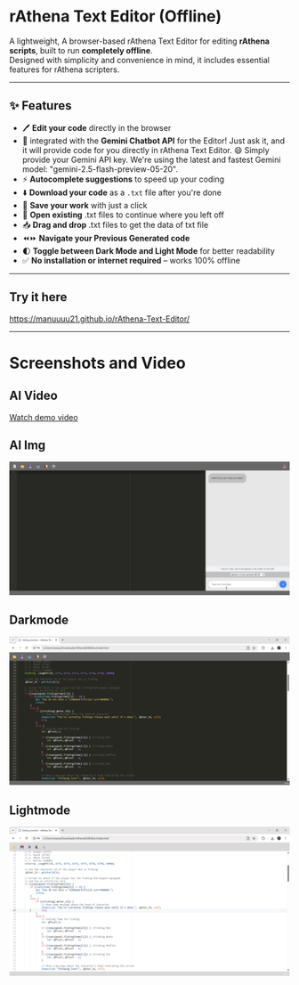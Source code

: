 # rAthena Text Editor (Offline)

A lightweight, A browser-based rAthena Text Editor for editing **rAthena scripts**, built to run **completely offline**.  
Designed with simplicity and convenience in mind, it includes essential features for rAthena scripters.

---

## ✨ Features

- 🖊️ **Edit your code** directly in the browser
- 🤖 integrated with the **Gemini Chatbot API** for the Editor! Just ask it, and it will provide code for you directly in rAthena Text Editor. 😄 Simply provide your Gemini API key. We're using the latest and fastest Gemini model: "gemini-2.5-flash-preview-05-20".
- ⚡ **Autocomplete suggestions** to speed up your coding
- ⬇️ **Download your code** as a `.txt` file after you're done
- 💾 **Save your work** with just a click
- 📂 **Open existing** .txt files to continue where you left off
- 📥 **Drag and drop** .txt files to get the data of txt file
- ⏪⏩ **Navigate your Previous Generated code**
- 🌓 **Toggle between Dark Mode and Light Mode** for better readability
- ✅ **No installation or internet required** – works 100% offline

---
## Try it here
https://manuuuu21.github.io/rAthena-Text-Editor/

---
# Screenshots and Video
## AI Video
[Watch demo video](https://github.com/Manuuuu21/rAthena-Text-Editor/blob/main/library/sample_vid.mp4)
## AI Img
![Img](https://github.com/Manuuuu21/rAthena-Text-Editor/blob/main/library/ai_sample1.gif)
## Darkmode
![Img](https://github.com/Manuuuu21/rAthena-Text-Editor/blob/main/library/darkmode1.png)
## Lightmode
![Img](https://github.com/Manuuuu21/rAthena-Text-Editor/blob/main/library/lightmode1.png)
